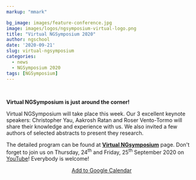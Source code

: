 ```yaml
---
markup: "mmark"

bg_image: images/feature-conference.jpg
image: images/logos/ngsymposium-virtual-logo.png
title: "Virtual NGSymposium 2020"
author: ngschool
date: '2020-09-21'
slug: virtual-ngsymposium
categories:
  - news
  - NGSymposium 2020
tags: [NGSymposium]
---
```

<br>

<b>Virtual NGSymposium is just around the corner!<br></b>

Virtual NGSymposium will take place this week. Our 3 excellent keynote speakers: Christopher Yau, Aakrosh Ratan and Roser Vento-Tormo will share their knowledge and experience with us. We also invited a few authors of selected abstracts to present they research.

The detailed program can be found at **[Virtual NGsymposium](/virtual_ngsymposium2020/)** page. Don't forget to join us on Thursday, 24<sup>th</sup> and Friday, 25<sup>th</sup> September 2020 on <a href="https://www.youtube.com/NGSchoolEU" target="_blank">YouTube</a>!</b> Everybody is welcome!

<p style="text-align: center;"><a href="https://www.google.com/calendar/render?action=TEMPLATE&text=Virtual+NGSymposium+2020&dates=20200924T110000Z%2F20200925T180000Z" target="_blank" class="btn btn-primary">Add to Google Calendar<i class="far fa-calendar-plus"></i></a></p>

